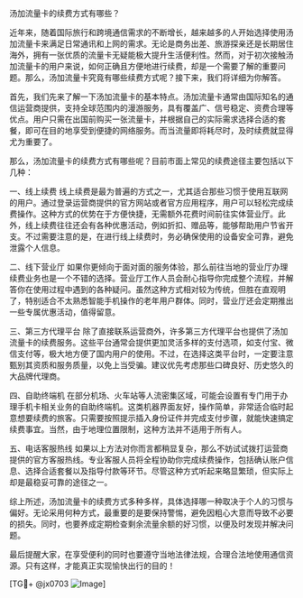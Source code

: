 汤加流量卡的续费方式有哪些？

近年来，随着国际旅行和跨境通信需求的不断增长，越来越多的人开始选择使用汤加流量卡来满足日常通讯和上网的需求。无论是商务出差、旅游探亲还是长期居住海外，拥有一张优质的流量卡无疑能极大提升生活便利性。然而，对于初次接触汤加流量卡的用户来说，如何正确且方便地进行续费，却是一个需要了解的重要问题。那么，汤加流量卡究竟有哪些续费方式呢？接下来，我们将详细为你解答。

首先，我们先来了解一下汤加流量卡的基本特点。汤加流量卡通常由国际知名的通信运营商提供，支持全球范围内的漫游服务，具有覆盖广、信号稳定、资费合理等优点。用户只需在出国前购买一张流量卡，并根据自己的实际需求选择合适的套餐，即可在目的地享受到便捷的网络服务。而当流量即将耗尽时，及时续费就显得尤为重要了。

那么，汤加流量卡的续费方式有哪些呢？目前市面上常见的续费途径主要包括以下几种：

一、线上续费
线上续费是最为普遍的方式之一，尤其适合那些习惯于使用互联网的用户。通过登录运营商提供的官方网站或者官方应用程序，用户可以轻松完成续费操作。这种方式的优势在于方便快捷，无需额外花费时间前往实体营业厅。此外，线上续费往往还会有各种优惠活动，例如折扣、赠品等，能够帮助用户节省开支。不过需要注意的是，在进行线上续费时，务必确保使用的设备安全可靠，避免泄露个人信息。

二、线下营业厅
如果你更倾向于面对面的服务体验，那么前往当地的营业厅办理续费业务也是一个不错的选择。营业厅工作人员会耐心指导你完成整个流程，并解答你在使用过程中遇到的各种疑问。虽然这种方式相对较为传统，但胜在直观明了，特别适合不太熟悉智能手机操作的老年用户群体。同时，营业厅还会定期推出一些专属优惠活动，值得留意。

三、第三方代理平台
除了直接联系运营商外，许多第三方代理平台也提供了汤加流量卡的续费服务。这些平台通常会提供更加灵活多样的支付选项，如支付宝、微信支付等，极大地方便了国内用户的使用。不过，在选择这类平台时，一定要注意甄别其资质和服务质量，以免上当受骗。建议优先考虑那些口碑良好、历史悠久的大品牌代理商。

四、自助终端机
在部分机场、火车站等人流密集区域，可能会设置有专门用于办理手机卡相关业务的自助终端机。这类机器界面友好，操作简单，非常适合临时起意想要续费的旅客。只需要按照提示插入身份证件并完成支付步骤，就能快速搞定续费事宜。当然，由于地理位置限制，这种方法并不适用于所有人。

五、电话客服热线
如果以上方法对你而言都稍显复杂，那么不妨试试拨打运营商提供的官方客服热线。专业客服人员将全程协助你完成续费操作，包括确认账户信息、选择合适套餐以及指导付款等环节。尽管这种方式听起来略显繁琐，但实际上却是最稳妥可靠的途径之一。

综上所述，汤加流量卡的续费方式多种多样，具体选择哪一种取决于个人的习惯与偏好。无论采用何种方式，最重要的是要保持警惕，避免因粗心大意而导致不必要的损失。同时，也要养成定期检查剩余流量余额的好习惯，以便及时发现并解决问题。

最后提醒大家，在享受便利的同时也要遵守当地法律法规，合理合法地使用通信资源。只有这样，才能真正实现愉快出行的目的！

[TG💪+ @jx0703 ![Image](https://github.com/user-attachments/assets/dbca1d08-cadb-493c-b0ec-ad6f7a83f270)]